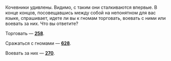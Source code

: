 Кочевники удивлены. Видимо, с таким они сталкиваются впервые. В конце концов, посовещавшись между собой на непонятном для вас языке, спрашивает, идете ли вы к гномам торговать, воевать с ними или воевать за них. Что вы ответите?

Торговать — [**258**](#n_258).

Сражаться с гномами — [**628**](#n_628).

Воевать за них — [**270**](#n_270).

